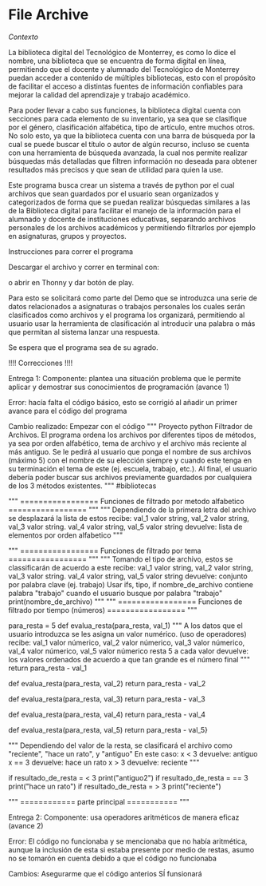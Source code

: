 # File Archive
*Contexto*

La biblioteca digital del Tecnológico de Monterrey, es como lo dice el nombre, una biblioteca que se encuentra de forma digital en línea, permitiendo que el docente y alumnado del Tecnológico de Monterrey puedan acceder a contenido de múltiples bibliotecas, esto con el propósito de facilitar el acceso a distintas fuentes de información confiables para mejorar la calidad del aprendizaje y trabajo académico.

Para poder llevar a cabo sus funciones, la biblioteca digital cuenta con secciones para cada elemento de su inventario, ya sea que se clasifique por el género, clasificación alfabética, tipo de artículo, entre muchos otros. No solo esto, ya que la biblioteca cuenta con una barra de búsqueda por la cual se puede buscar el título o autor de algún recurso, incluso se cuenta con una herramienta de búsqueda avanzada, la cual nos permite realizar búsquedas más detalladas que filtren información no deseada para obtener resultados más precisos y que sean de utilidad para quien la use.

Este programa busca crear un sistema a través de python por el cual archivos que sean guardados por el usuario sean organizados y categorizados de forma que se puedan realizar búsquedas similares a las de la Biblioteca digital para facilitar el manejo de la información para el alumnado y docente de instituciones educativas, separando archivos personales de los archivos académicos y permitiendo filtrarlos por ejemplo en asignaturas, grupos y proyectos.

Instrucciones para correr el programa

Descargar el archivo y correr en terminal con:

o abrir en Thonny y dar botón de play.

Para esto se solicitará como parte del Demo que se introduzca una serie de datos relacionados a asignaturas o trabajos personales los cuales serán clasificados como archivos y el programa los organizará, permitiendo al usuario usar la herramienta de clasificación al introducir una palabra o más que permitan al sistema lanzar una respuesta.

Se espera que el programa sea de su agrado.

!!!! Correcciones !!!!

Entrega 1:
Componente: plantea una situación problema que le permite aplicar y demostrar sus conocimientos de programación (avance 1)

Error: hacía falta el código básico, esto se corrigió al añadir un primer avance para el código del programa

Cambio realizado: Empezar con el código
"""
Proyecto python
Filtrador de Archivos.
El programa ordena los archivos por diferentes tipos de métodos, ya sea por orden alfabético, 
tema de archivo y el archivo más reciente al más antiguo.
Se le pedirá al usuario que ponga el nombre de sus archivos (máximo 5) con el nombre de su elección 
siempre y cuando este tenga en su terminación el tema de este (ej. escuela, trabajo, etc.).
Al final, el usuario debería poder buscar sus archivos previamente guardados por cualquiera
de los 3 métodos existentes. 
"""
#bibliotecas

"""
================= Funciones de filtrado por metodo alfabetico =================
"""
"""
Dependiendo de la primera letra del archivo se desplazará la lista de estos
recibe: val_1 valor string, val_2 valor string, val_3 valor string.
val_4 valor string, val_5 valor string
devuelve: lista de elementos por orden alfabetico
"""

"""
================= Funciones de filtrado por tema =================
"""
"""
Tomando el tipo de archivo, estos se classificarán de acuerdo a este
recibe: val_1 valor string, val_2 valor string, val_3 valor string.
val_4 valor string, val_5 valor string
devuelve: conjunto por palabra clave (ej. trabajo)
Usar ifs, tipo, 
if nombre_de_archivo contiene palabra "trabajo"
cuando el usuario busque por palabra "trabajo"
print(nombre_de_archivo)
"""
"""
================= Funciones de filtrado por tiempo (números) =================
"""

para_resta = 5
def evalua_resta(para_resta, val_1)
"""
A los datos que el usuario introduzca se les asigna un valor numérico.
(uso de operadores)
recibe: val_1 valor númerico, val_2 valor númerico, val_3 valor númerico,
val_4 valor númerico, val_5 valor númerico
resta 5 a cada valor
devuelve: los valores ordenados de acuerdo a que tan grande es el número final
"""
return para_resta - val_1

def evalua_resta(para_resta, val_2)
return para_resta - val_2

def evalua_resta(para_resta, val_3)
return para_resta - val_3

def evalua_resta(para_resta, val_4)
return para_resta - val_4

def evalua_resta(para_resta, val_5)
return para_resta - val_5}

"""
Dependiendo del valor de la resta, se clasificará el archivo como "reciente", "hace un rato",
y "antiguo"
En este caso: x < 3 
devuelve: antiguo
x == 3
devuelve: hace un rato
x > 3
devuelve: reciente
"""

if resultado_de_resta = < 3
print("antiguo2")
if resultado_de_resta = == 3
print("hace un rato")
if resultado_de_resta = > 3
print("reciente")

"""
============ parte principal ===========
"""

Entrega 2:
Componente: usa operadores aritméticos de manera eficaz (avance 2)

Error: El código no funcionaba y se mencionaba que no había aritmética, aunque la inclusión de esta si estaba presente por medio de restas, asumo no se tomarón en cuenta debido a que el código no funcionaba

Cambios: Asegurarme que el código anterios SÍ funsionará
